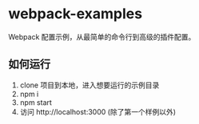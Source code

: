 # webpack-examples

Webpack 配置示例，从最简单的命令行到高级的插件配置。

## 如何运行

1. clone 项目到本地，进入想要运行的示例目录
2. npm i
3. npm start
4. 访问 http://localhost:3000 (除了第一个样例以外)
